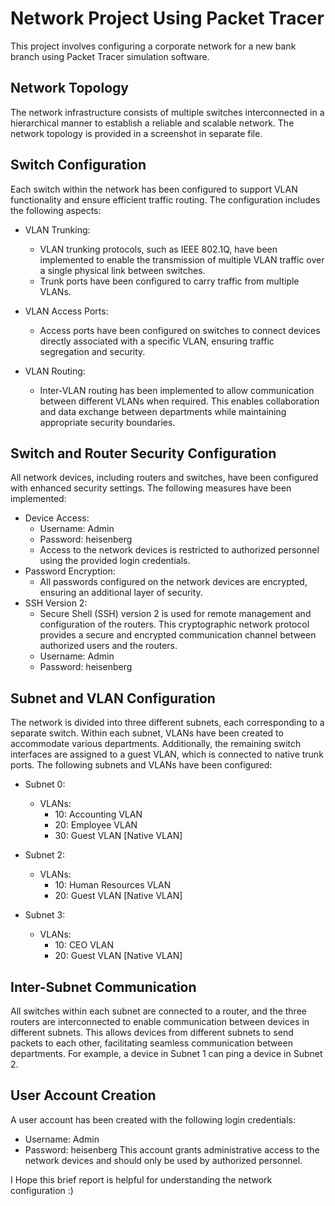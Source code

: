 # Network Project Using Packet Tracer

This project involves configuring a corporate network for a new bank branch using Packet Tracer simulation software.

## Network Topology
The network infrastructure consists of multiple switches interconnected in a hierarchical manner to establish a reliable and scalable network. The network topology is provided in a screenshot in separate file.

## Switch Configuration
Each switch within the network has been configured to support VLAN functionality and ensure efficient traffic routing. The configuration includes the following aspects:
- VLAN Trunking:
  - VLAN trunking protocols, such as IEEE 802.1Q, have been implemented to enable the transmission of multiple VLAN traffic over a single physical link between switches.
  - Trunk ports have been configured to carry traffic from multiple VLANs.

- VLAN Access Ports:
  - Access ports have been configured on switches to connect devices directly associated with a specific VLAN, ensuring traffic segregation and security.

- VLAN Routing:
  - Inter-VLAN routing has been implemented to allow communication between different VLANs when required. This enables collaboration and data exchange between departments while maintaining appropriate security boundaries.

## Switch and Router Security Configuration
All network devices, including routers and switches, have been configured with enhanced security settings. The following measures have been implemented:
- Device Access:
  - Username: Admin
  - Password: heisenberg
  - Access to the network devices is restricted to authorized personnel using the provided login credentials.
- Password Encryption:
  - All passwords configured on the network devices are encrypted, ensuring an additional layer of security.
- SSH Version 2:
  - Secure Shell (SSH) version 2 is used for remote management and configuration of the routers. This cryptographic network protocol provides a secure and encrypted communication channel between authorized users and the routers.
  - Username: Admin
  - Password: heisenberg

## Subnet and VLAN Configuration
The network is divided into three different subnets, each corresponding to a separate switch. Within each subnet, VLANs have been created to accommodate various departments. Additionally, the remaining switch interfaces are assigned to a guest VLAN, which is connected to native trunk ports. The following subnets and VLANs have been configured:
- Subnet 0:
  - VLANs:
    - 10: Accounting VLAN
    - 20: Employee VLAN
    - 30: Guest VLAN [Native VLAN]

- Subnet 2:
  - VLANs:
    - 10: Human Resources VLAN
    - 20: Guest VLAN [Native VLAN]

- Subnet 3:
  - VLANs:
    - 10: CEO VLAN
    - 20: Guest VLAN [Native VLAN]

## Inter-Subnet Communication
All switches within each subnet are connected to a router, and the three routers are interconnected to enable communication between devices in different subnets. This allows devices from different subnets to send packets to each other, facilitating seamless communication between departments. For example, a device in Subnet 1 can ping a device in Subnet 2.

## User Account Creation
A user account has been created with the following login credentials:
- Username: Admin
- Password: heisenberg
This account grants administrative access to the network devices and should only be used by authorized personnel.

I Hope this brief report is helpful for understanding the network configuration :) 
